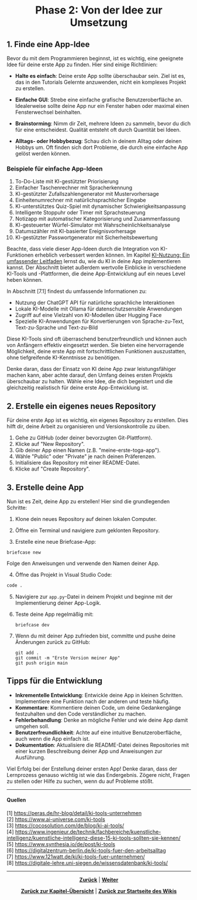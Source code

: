 # <p align="center">Phase 2: Von der Idee zur Umsetzung</p>

## 1. Finde eine App-Idee

Bevor du mit dem Programmieren beginnst, ist es wichtig, eine geeignete Idee für deine erste App zu finden. Hier sind einige Richtlinien:

- **Halte es einfach**: Deine erste App sollte überschaubar sein. Ziel ist es, das in den Tutorials Gelernte anzuwenden, nicht ein komplexes Projekt zu erstellen.

- **Einfache GUI**: Strebe eine einfache grafische Benutzeroberfläche an. Idealerweise sollte deine App nur ein Fenster haben oder maximal einen Fensterwechsel beinhalten.

- **Brainstorming**: Nimm dir Zeit, mehrere Ideen zu sammeln, bevor du dich für eine entscheidest. Qualität entsteht oft durch Quantität bei Ideen.

- **Alltags- oder Hobbybezug**: Schau dich in deinem Alltag oder deinen Hobbys um. Oft finden sich dort Probleme, die durch eine einfache App gelöst werden können.

### Beispiele für einfache App-Ideen

1. To-Do-Liste mit KI-gestützter Priorisierung
2. Einfacher Taschenrechner mit Spracherkennung
3. KI-gestützter Zufallszahlengenerator mit Mustervorhersage
4. Einheitenumrechner mit natürlichsprachlicher Eingabe
5. KI-unterstütztes Quiz-Spiel mit dynamischer Schwierigkeitsanpassung
6. Intelligente Stoppuhr oder Timer mit Sprachsteuerung
7. Notizapp mit automatischer Kategorisierung und Zusammenfassung
8. KI-gesteuerter Würfel-Simulator mit Wahrscheinlichkeitsanalyse
9. Datumszähler mit KI-basierter Ereignisvorhersage
10. KI-gestützter Passwortgenerator mit Sicherheitsbewertung

Beachte, dass viele dieser App-Ideen durch die Integration von KI-Funktionen erheblich verbessert werden können. Im Kapitel [KI-Nutzung: Ein umfassender Leitfaden](docs/04-tools/05-ki/README.md) lernst du, wie du KI in deine App implementieren kannst. Der Abschnitt bietet außerdem wertvolle Einblicke in verschiedene KI-Tools und -Plattformen, die deine App-Entwicklung auf ein neues Level heben können.

In Abschnitt [7.1]<!--alter Abschnitt - wo sind die Informationen jetzt? (Stand: 13.05.25)--> findest du umfassende Informationen zu:

- Nutzung der ChatGPT API für natürliche sprachliche Interaktionen
- Lokale KI-Modelle mit Ollama für datenschutzsensible Anwendungen
- Zugriff auf eine Vielzahl von KI-Modellen über Hugging Face
- Spezielle KI-Anwendungen für Konvertierungen von Sprache-zu-Text, Text-zu-Sprache und Text-zu-Bild

Diese KI-Tools sind oft überraschend benutzerfreundlich und können auch von Anfängern effektiv eingesetzt werden. Sie bieten eine hervorragende Möglichkeit, deine erste App mit fortschrittlichen Funktionen auszustatten, ohne tiefgreifende KI-Kenntnisse zu benötigen.

Denke daran, dass der Einsatz von KI deine App zwar leistungsfähiger machen kann, aber achte darauf, den Umfang deines ersten Projekts überschaubar zu halten. Wähle eine Idee, die dich begeistert und die gleichzeitig realistisch für deine erste App-Entwicklung ist.

## 2. Erstelle ein eigenes neues Repository

Für deine erste App ist es wichtig, ein eigenes Repository zu erstellen. Dies hilft dir, deine Arbeit zu organisieren und Versionskontrolle zu üben.

1. Gehe zu GitHub (oder deiner bevorzugten Git-Plattform).
2. Klicke auf "New Repository".
3. Gib deiner App einen Namen (z.B. "meine-erste-toga-app").
4. Wähle "Public" oder "Private" je nach deinen Präferenzen.
5. Initialisiere das Repository mit einer README-Datei.
6. Klicke auf "Create Repository".

## 3. Erstelle deine App

Nun ist es Zeit, deine App zu erstellen! Hier sind die grundlegenden Schritte:

1. Klone dein neues Repository auf deinen lokalen Computer.

2. Öffne ein Terminal und navigiere zum geklonten Repository.

3. Erstelle eine neue Briefcase-App:

```plain
briefcase new
```

Folge den Anweisungen und verwende den Namen deiner App.

4. Öffne das Projekt in Visual Studio Code:

```bash
code .
```

5. Navigiere zur `app.py`-Datei in deinem Projekt und beginne mit der Implementierung deiner App-Logik.

6. Teste deine App regelmäßig mit:

   ```
   briefcase dev
   ```

7. Wenn du mit deiner App zufrieden bist, committe und pushe deine Änderungen zurück zu GitHub:

   ```
   git add .
   git commit -m "Erste Version meiner App"
   git push origin main
   ```

## Tipps für die Entwicklung

- **Inkrementelle Entwicklung**: Entwickle deine App in kleinen Schritten. Implementiere eine Funktion nach der anderen und teste häufig.
- **Kommentare**: Kommentiere deinen Code, um deine Gedankengänge festzuhalten und den Code verständlicher zu machen.
- **Fehlerbehandlung**: Denke an mögliche Fehler und wie deine App damit umgehen soll.
- **Benutzerfreundlichkeit**: Achte auf eine intuitive Benutzeroberfläche, auch wenn die App einfach ist.
- **Dokumentation**: Aktualisiere die README-Datei deines Repositories mit einer kurzen Beschreibung deiner App und Anweisungen zur Ausführung.

Viel Erfolg bei der Erstellung deiner ersten App! Denke daran, dass der Lernprozess genauso wichtig ist wie das Endergebnis. Zögere nicht, Fragen zu stellen oder Hilfe zu suchen, wenn du auf Probleme stößt.

---

#### Quellen

[1] <https://peras.de/hr-blog/detail/ki-tools-unternehmen> <br>
[2] <https://www.ai-universe.com/ki-tools> <br>
[3] <https://cocosolution.com/de/blog/ki-ai-tools/> <br>
[4] <https://www.ingenieur.de/technik/fachbereiche/kuenstliche-intelligenz/kuenstliche-intelligenz-diese-15-ki-tools-sollten-sie-kennen/> <br>
[5] <https://www.synthesia.io/de/post/ki-tools> <br>
[6] <https://digitalzentrum-berlin.de/ki-tools-fuer-den-arbeitsalltag> <br>
[7] <https://www.121watt.de/ki/ki-tools-fuer-unternehmen/> <br>
[8] <https://digitale-lehre.uni-siegen.de/wissensdatenbank/ki-tools/> <br>

---

<p align="center">
<a href="/docs/06-entwicklung/07-digitale_produktentwicklung/01-idee_und_vorbereitung/README.md"><strong>Zurück</strong></a> | 
<a href="docs/06-entwicklung/07-digitale_produktentwicklung/03-feedback_und_testing/README.md"><strong>Weiter</strong></a>
</p>

<p align="center">
<a href="/docs/06-entwicklung/07-digitale_produktentwicklung/README.md/#dieses-thema-beinhaltet-folgende-kapitel"><strong>Zurück zur Kapitel-Übersicht</strong></a> | <a href="/docs/00-willkommen/README.md"><strong>Zurück zur Startseite des Wikis</strong></a>
</p>